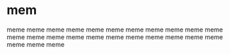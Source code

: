 # mem
meme
meme
meme
meme
meme
meme
meme
meme
meme
meme
meme
meme
meme
meme
meme
meme
meme
meme
meme
meme
meme
meme
meme
meme
meme
